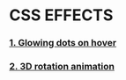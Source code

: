 # CSS EFFECTS

### [1. Glowing dots on hover](https://github.com/saugataroy-5791/css-effects/tree/main/glowing%20dots%20on%20hover "Glowing dots on hover")

### [2. 3D rotation animation](https://github.com/saugataroy-5791/css-effects/tree/main/3d%20rotation%20animation "3D rotation animation")
